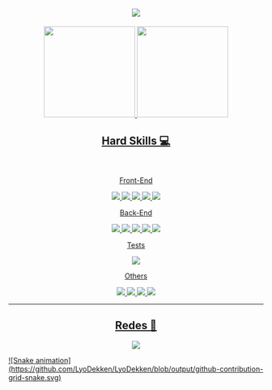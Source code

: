 <h1 align="center">
  <a href="https://git.io/typing-svg">
    <img src="https://readme-typing-svg.herokuapp.com/?lines=Hi!;I'm+Humberto+!+👋&center=true&size=30">
  </a>
</h1>

<div align="center">
  <a href="https://github.com/LyoDekken">
  <img height="180em" src="https://github-readme-stats.vercel.app/api?username=LyoDekken&show_icons=true&theme=dracula&include_all_commits=true&count_private=true"/>
  <img height="180em" src="https://github-readme-stats.vercel.app/api/top-langs/?username=LyoDekken&layout=compact&langs_count=7&theme=dracula"/>
</div>

<h2 align="center"> Hard Skills 💻 </h2>
<br>

<p align="center">Front-End</p>
<div align="center">
<img src="https://img.shields.io/badge/JavaScript-323330?style=for-the-badge&logo=javascript&logoColor=F7DF1E">
<img src="https://img.shields.io/badge/CSS3-1572B6?style=for-the-badge&logo=css3&logoColor=white">
<img src="https://img.shields.io/badge/HTML5-E34F26?style=for-the-badge&logo=html5&logoColor=white">
<img src="https://img.shields.io/badge/React-20232A?style=for-the-badge&logo=react&logoColor=61DAFB">
<img src="https://img.shields.io/badge/styled--components-DB7093?style=for-the-badge&logo=styled-components&logoColor=white">
</div>


<p align="center">Back-End</p>
<div align="center">
<img src="https://img.shields.io/badge/Node.js-339933?style=for-the-badge&logo=nodedotjs&logoColor=white">
<img src="https://img.shields.io/badge/MongoDB-4EA94B?style=for-the-badge&logo=mongodb&logoColor=white">
<img src="https://img.shields.io/badge/PostgreSQL-316192?style=for-the-badge&logo=postgresql&logoColor=white">
<img src="https://img.shields.io/badge/Prisma-3982CE?style=for-the-badge&logo=Prisma&logoColor=white">
<img src="https://img.shields.io/badge/TypeScript-007ACC?style=for-the-badge&logo=typescript&logoColor=white">
</div>

<p align="center">Tests</p>
<div align="center">
<img src="https://img.shields.io/badge/Jest-C21325?style=for-the-badge&logo=jest&logoColor=white">
</div>

<p align="center">Others</p>
<div align="center">
<img src="https://img.shields.io/badge/VSCode-0078D4?style=for-the-badge&logo=visual%20studio%20code&logoColor=white">
<img src="https://img.shields.io/badge/GIT-E44C30?style=for-the-badge&logo=git&logoColor=white">
<img src="https://img.shields.io/badge/GitHub-100000?style=for-the-badge&logo=github&logoColor=white">
<img src="https://img.shields.io/badge/Trello-0052CC?style=for-the-badge&logo=trello&logoColor=white">
</div>

<hr>
<h2 align="center"> Redes 📱 </h2>
<p align="center">
<a href="https://www.linkedin.com/in/humbertohenrique/" title="LinkedIn Profile"><img src="https://img.shields.io/badge/LinkedIn-0077B5?style=for-the-badge&logo=linkedin&logoColor=white">
</p>

<div>
![Snake animation](https://github.com/LyoDekken/LyoDekken/blob/output/github-contribution-grid-snake.svg)
</div>

